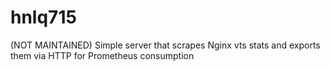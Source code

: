# hnlq715
(NOT MAINTAINED) Simple server that scrapes Nginx vts stats and exports them via HTTP for Prometheus consumption
